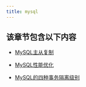 ```yaml
---
title: mysql
---
```

## 该章节包含以下内容
  
  
- [MySQL主从复制](MySQL主从复制.md)
  
- [MySQL性能优化](MySQL性能优化.md)
  
- [MySQL的四种事务隔离级别](MySQL的四种事务隔离级别.md)
  